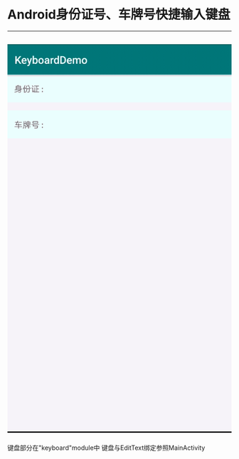# Android身份证号、车牌号快捷输入键盘
---
![效果图](img/GIF.gif)
---
键盘部分在"keyboard"module中
键盘与EditText绑定参照MainActivity